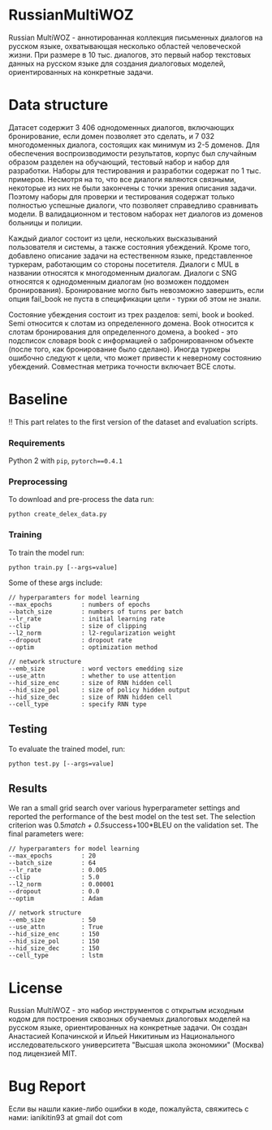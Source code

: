 # RussianMultiWOZ
Russian MultiWOZ -  аннотированная коллекция письменных диалогов на русском языке, охватывающая несколько областей человеческой жизни. При размере в 10 тыс. диалогов, это первый набор текстовых данных на русском языке для создания диалоговых моделей, ориентированных на конкретные задачи.

# Data structure
Датасет содержит 3 406 однодоменных диалогов, включающих бронирование, если домен позволяет это сделать, и 7 032 многодоменных диалога, состоящих как минимум из 2-5 доменов. Для обеспечения воспроизводимости результатов, корпус был случайным образом разделен на обучающий, тестовый набор и набор для разработки. Наборы для тестирования и разработки содержат по 1 тыс. примеров. Несмотря на то, что все диалоги являются связными, некоторые из них не были закончены с точки зрения описания задачи. Поэтому наборы для проверки и тестирования содержат только полностью успешные диалоги, что позволяет справедливо сравнивать модели. В валидационном и тестовом наборах нет диалогов из доменов больницы и полиции.

Каждый диалог состоит из цели, нескольких высказываний пользователя и системы, а также состояния убеждений. Кроме того, добавлено описание задачи на естественном языке, представленное туркерам, работающим со стороны посетителя. Диалоги с MUL в названии относятся к многодоменным диалогам. Диалоги с SNG относятся к однодоменным диалогам (но возможен поддомен бронирования). Бронирование могло быть невозможно завершить, если опция fail_book не пуста в спецификации цели - турки об этом не знали.

Состояние убеждения состоит из трех разделов: semi, book и booked. Semi относится к слотам из определенного домена. Book относится к слотам бронирования для определенного домена, а booked - это подсписок словаря book с информацией о забронированном объекте (после того, как бронирование было сделано). Иногда туркеры ошибочно следуют к цели, что может привести к неверному состоянию убеждений. Совместная метрика точности включает ВСЕ слоты.


# Baseline

:bangbang: This part relates to the first version of the dataset and evaluation scripts.

### Requirements
Python 2 with `pip`, `pytorch==0.4.1`

### Preprocessing
To download and pre-process the data run:

```python create_delex_data.py```

### Training
To train the model run:

```python train.py [--args=value]```

Some of these args include:

```
// hyperparamters for model learning
--max_epochs        : numbers of epochs
--batch_size        : numbers of turns per batch
--lr_rate           : initial learning rate
--clip              : size of clipping
--l2_norm           : l2-regularization weight
--dropout           : dropout rate
--optim             : optimization method

// network structure
--emb_size          : word vectors emedding size
--use_attn          : whether to use attention
--hid_size_enc      : size of RNN hidden cell
--hid_size_pol      : size of policy hidden output
--hid_size_dec      : size of RNN hidden cell
--cell_type         : specify RNN type
```

## Testing
To evaluate the trained model, run:

```python test.py [--args=value]```

## Results
We ran a small grid search over various hyperparameter settings and reported the performance of the best model on the test set.
The selection criterion was 0.5*match + 0.5*success+100*BLEU on the validation set.
The final parameters were:

```
// hyperparamters for model learning
--max_epochs        : 20
--batch_size        : 64
--lr_rate           : 0.005
--clip              : 5.0
--l2_norm           : 0.00001
--dropout           : 0.0
--optim             : Adam

// network structure
--emb_size          : 50
--use_attn          : True
--hid_size_enc      : 150
--hid_size_pol      : 150
--hid_size_dec      : 150
--cell_type         : lstm
```

# License
Russian MultiWOZ - это набор инструментов с открытым исходным кодом для построения сквозных обучаемых диалоговых моделей на русском языке, ориентированных на конкретные задачи. Он создан Анастасией Копачинской и Ильей Никитиным из Национального исследовательского университета "Высшая школа экономики" (Москва) под лицензией MIT.


# Bug Report
Если вы нашли какие-либо ошибки в коде, пожалуйста, свяжитесь с нами: ianikitin93 at gmail dot com
